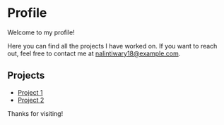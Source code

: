 # Profile

Welcome to my profile!

Here you can find all the projects I have worked on. If you want to reach out, feel free to contact me at nalintiwary18@example.com.

## Projects

- [Project 1](https://github.com/nalintiwary18/project1)
- [Project 2](https://github.com/nalintiwary18/project2)

Thanks for visiting!